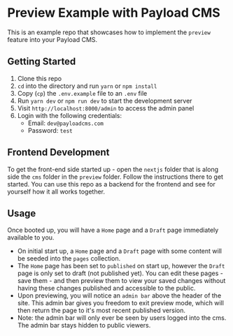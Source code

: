 # Preview Example with Payload CMS

This is an example repo that showcases how to implement the `preview` feature into your Payload CMS.

## Getting Started

1. Clone this repo
2. `cd` into the directory and run `yarn` or `npm install`
3. Copy (`cp`) the `.env.example` file to an `.env` file
4. Run `yarn dev` or `npm run dev` to start the development server
5. Visit `http://localhost:8000/admin` to access the admin panel
6. Login with the following credentials:
   - Email: `dev@payloadcms.com`
   - Password: `test`

## Frontend Development

To get the front-end side started up - open the `nextjs` folder that is along side the `cms` folder in the `preview` folder. Follow the instructions there to get started. You can use this repo as a backend for the frontend and see for yourself how it all works together.

## Usage

Once booted up, you will have a `Home` page and a `Draft` page immediately available to you.

- On initial start up, a `Home` page and a `Draft` page with some content will be seeded into the `pages` collection.
- The `Home` page has been set to `published` on start up, however the `Draft` page is only set to draft (not published yet). You can edit these pages - save them - and then preview them to view your saved changes without having these changes published and accessible to the public.
- Upon previewing, you will notice an `admin bar` above the header of the site. This admin bar gives you freedom to exit preview mode, which will then return the page to it's most recent published version.
- Note: the admin bar will only ever be seen by users logged into the cms. The admin bar stays hidden to public viewers.
